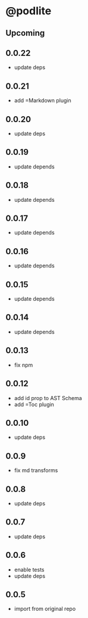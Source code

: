 # @podlite

## Upcoming
## 0.0.22
- update deps
## 0.0.21
- add =Markdown plugin
## 0.0.20
- update deps
## 0.0.19
- update depends
## 0.0.18
- update depends
## 0.0.17
- update depends
## 0.0.16
- update depends
## 0.0.15
- update depends
## 0.0.14
- update depends
## 0.0.13
- fix npm
## 0.0.12
- add id prop to AST Schema
- add =Toc plugin
## 0.0.10
- update deps
## 0.0.9
- fix md transforms
## 0.0.8
- update deps

## 0.0.7
- update deps

## 0.0.6
- enable tests
- update deps

## 0.0.5
- import from original repo